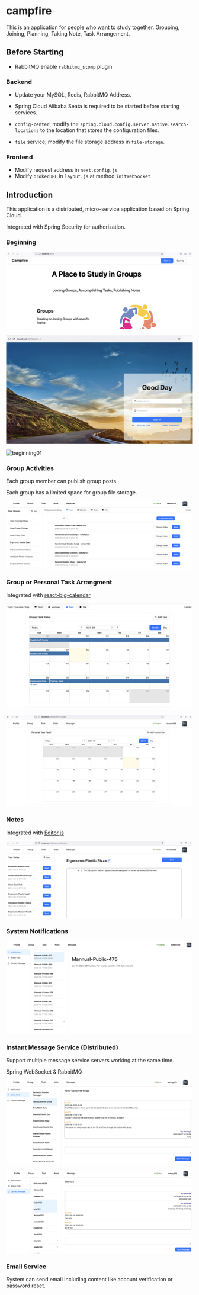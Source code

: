 # campfire
This is an application for people who want to study together.  Grouping, Joining, Planning, Taking Note, Task Arrangement.

## Before Starting

- RabbitMQ enable `rabbitmq_stomp` plugin

### Backend

- Update your MySQL, Redis, RabbitMQ Address.
- Spring Cloud Alibaba Seata is required to be started before starting services.

- `config-center`, modify the `spring.cloud.config.server.native.search-locations` to the location that stores the configuration files.

- `file` service, modify the file storage address in `file-storage`.

### Frontend

- Modify request address in `next.config.js`
- Modify `brokerURL` in `layout.js` at method `initWebSocket`

## Introduction

This application is a distributed, micro-service application based on Spring Cloud.

Integrated with Spring Security for authorization.

### Beginning

![beginning01](./imgs/beginning01.png)

![beginning01](./imgs/beginning02.png)

![beginning01](./imgs/beginning03.png)

### Group Activities

Each group member can publish group posts.

Each group has a limited space for group file storage.

![group_activities_01](./imgs/group_activities_01.png)

### Group or Personal Task Arrangment

Integrated with [react-big-calendar](https://github.com/jquense/react-big-calendar)

![task_arrangement_01](./imgs/task_arrangement_01.png)

![task_arrangement_02](./imgs/task_arrangement_02.png)

### Notes

Integrated with [Editor.js](https://github.com/codex-team/editor.js)

![note_01](./imgs/note_01.png)

### System Notifications

![system_notifications_01](./imgs/system_notifications_01.png)

### Instant Message Service (Distributed)

Support multiple message service servers working at the same time.

Spring WebSocket & RabbitMQ

![instant_message01](./imgs/instant_message01.png)

![instant_message02](./imgs/instant_message02.png)

### Email Service

System can send email including content like account verification or password reset.
